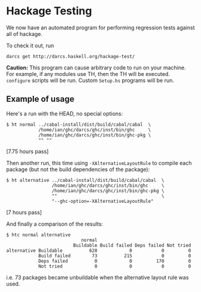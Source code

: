 # Hackage Testing



We now have an automated program for performing regression tests against all of hackage.



To check it out, run


```wiki
darcs get http://darcs.haskell.org/hackage-test/
```


**Caution:** This program can cause arbitrary code to run on your machine. For example, if any modules use TH, then the TH will be executed. `configure` scripts will be run. Custom `Setup.hs` programs will be run.


## Example of usage



Here's a run with the HEAD, no special options:


```wiki
$ ht normal ../cabal-install/dist/build/cabal/cabal  \
            /home/ian/ghc/darcs/ghc/inst/bin/ghc     \
            /home/ian/ghc/darcs/ghc/inst/bin/ghc-pkg \
            "" ""
```


\[7.75 hours pass\]



Then another run, this time using `-XAlternativeLayoutRule` to compile
each package (but not the build dependencies of the package):


```wiki
$ ht alternative ../cabal-install/dist/build/cabal/cabal  \
                 /home/ian/ghc/darcs/ghc/inst/bin/ghc     \
                 /home/ian/ghc/darcs/ghc/inst/bin/ghc-pkg \
                 ""                                       \
                 "--ghc-option=-XAlternativeLayoutRule"
```


\[7 hours pass\]



And finally a comparison of the results:


```wiki
$ htc normal alternative
                            normal
                         Buildable Build failed Deps failed Not tried
alternative Buildable          628            0           0         0
            Build failed        73          215           0         0
            Deps failed          0            0         170         0
            Not tried            0            0           0         0
```


i.e. 73 packages became unbuildable when the alternative layout rule was
used.


